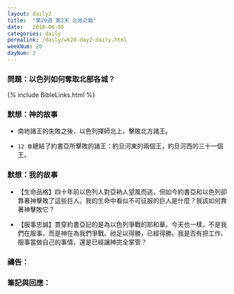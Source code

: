 ```yaml
---
layout: daily2
title:  "第20週 第2天 北地之戰"
date:   2018-06-05
categories: daily
permalink: /daily/wk20-day2-daily.html
weekNum: 20
dayNum: 2
---
```


### 問題：以色列如何奪取北部各城？

{% include BibleLinks.html %}

### 默想：神的故事 
+ 南地諸王的失敗之後，以色列揮師北上，擊敗北方諸王。

+ `12 章`總結了約書亞所擊敗的諸王：約旦河東的兩個王，約旦河西的三十一個王。

### 默想：我的故事 
+ 【生命品格】四十年前以色列人對亞衲人望風而逃，但如今約書亞和以色列卻靠著神擊敗了這些巨人。我的生命中看似不可征服的巨人是什麼？我該如何靠著神擊敗它？

+ 【服事忠誠】貫穿約書亞記的是為以色列爭戰的耶和華。今天也一樣，不是我們在服事，而是神在為我們爭戰。祂足以得勝，已經得勝。我是否有把工作、服事當做自己的事情，還是已經讓神完全掌管？

### 禱告：

### 筆記與回應：
